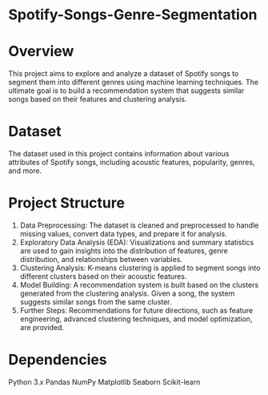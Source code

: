 # Spotify-Songs-Genre-Segmentation


# Overview
This project aims to explore and analyze a dataset of Spotify songs to segment them into different genres using machine learning techniques. The ultimate goal is to build a recommendation system that suggests similar songs based on their features and clustering analysis.

# Dataset
The dataset used in this project contains information about various attributes of Spotify songs, including acoustic features, popularity, genres, and more.

# Project Structure
1. Data Preprocessing: The dataset is cleaned and preprocessed to handle missing values, convert data types, and prepare it for analysis.
2. Exploratory Data Analysis (EDA): Visualizations and summary statistics are used to gain insights into the distribution of features, genre distribution, and relationships between variables.
3. Clustering Analysis: K-means clustering is applied to segment songs into different clusters based on their acoustic features.
4. Model Building: A recommendation system is built based on the clusters generated from the clustering analysis. Given a song, the system suggests similar songs from the same cluster.
5. Further Steps: Recommendations for future directions, such as feature engineering, advanced clustering techniques, and model optimization, are provided.



# Dependencies
Python 3.x
Pandas
NumPy
Matplotlib
Seaborn
Scikit-learn
